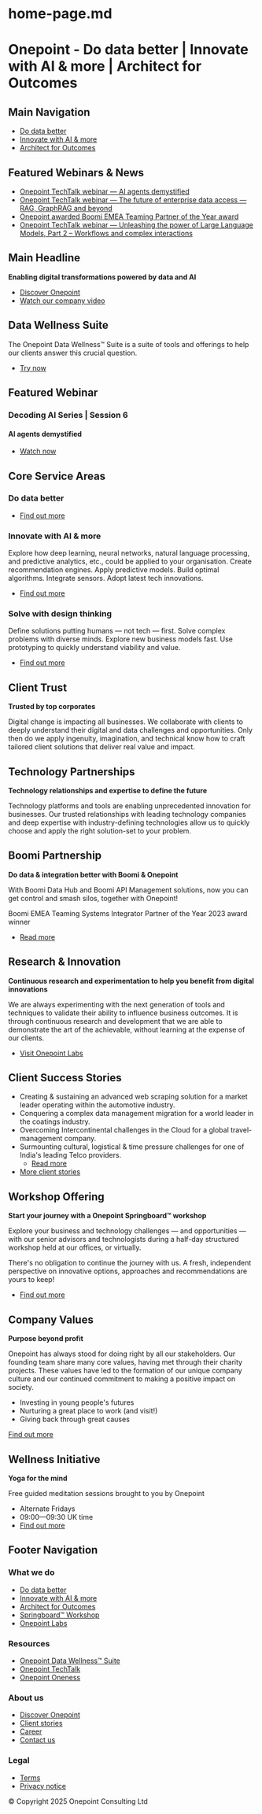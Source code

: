 # home-page.md

# Onepoint - Do data better | Innovate with AI & more | Architect for Outcomes

## Main Navigation
- [Do data better](https://www.onepointltd.com/#do-data-better)
- [Innovate with AI & more](https://www.onepointltd.com/#innovate-with-ai-and-more)
- [Architect for Outcomes](https://www.onepointltd.com/architect-for-outcomes/)

## Featured Webinars & News
- [Onepoint TechTalk webinar — AI agents demystified](https://www.onepointltd.com/techtalk/ai-agents-demystified/)
- [Onepoint TechTalk webinar — The future of enterprise data access — RAG, GraphRAG and beyond](https://www.onepointltd.com/techtalk/the-future-of-enterprise-data-access/)
- [Onepoint awarded Boomi EMEA Teaming Partner of the Year award](https://www.onepointltd.com/boomi#award)
- [Onepoint TechTalk webinar — Unleashing the power of Large Language Models, Part 2 – Workflows and complex interactions](https://www.onepointltd.com/techtalk/unleashing-the-power-of-large-language-models-part-2-workflows-and-complex-interactions/)

## Main Headline
**Enabling digital transformations powered by data and AI**

- [Discover Onepoint](https://www.onepointltd.com/discover-onepoint/)
- [Watch our company video](https://www.onepointltd.com/#elementor-action%3Aaction%3Dpopup%3Aopen%26settings%3DeyJpZCI6IjQ0NzUiLCJ0b2dnbGUiOmZhbHNlfQ%3D%3D)

## Data Wellness Suite
The Onepoint Data Wellness™ Suite is a suite of tools and offerings to help our clients answer this crucial question.
- [Try now](https://www.onepointltd.com/data-wellness/)

## Featured Webinar
### Decoding AI Series | Session 6
#### AI agents demystified
- [Watch now](https://www.onepointltd.com/techtalk/ai-agents-demystified/)

## Core Service Areas

### Do data better
- [Find out more](https://www.onepointltd.com/do-data-better/)

### Innovate with AI & more
Explore how deep learning, neural networks, natural language processing, and predictive analytics, etc., could be applied to your organisation. Create recommendation engines. Apply predictive models. Build optimal algorithms. Integrate sensors. Adopt latest tech innovations.
- [Find out more](https://www.onepointltd.com/innovate-with-ai-more/)

### Solve with design thinking
Define solutions putting humans — not tech — first. Solve complex problems with diverse minds. Explore new business models fast. Use prototyping to quickly understand viability and value.
- [Find out more](https://www.onepointltd.com/solve-with-design-thinking/)

## Client Trust
**Trusted by top corporates**

Digital change is impacting all businesses. We collaborate with clients to deeply understand their digital and data challenges and opportunities. Only then do we apply ingenuity, imagination, and technical know how to craft tailored client solutions that deliver real value and impact.

## Technology Partnerships
**Technology relationships and expertise to define the future**

Technology platforms and tools are enabling unprecedented innovation for businesses. Our trusted relationships with leading technology companies and deep expertise with industry-defining technologies allow us to quickly choose and apply the right solution-set to your problem.

## Boomi Partnership
**Do data & integration better with Boomi & Onepoint**

With Boomi Data Hub and Boomi API Management solutions, now you can get control and smash silos, together with Onepoint!

Boomi EMEA Teaming Systems Integrator Partner of the Year 2023 award winner
- [Read more](https://www.onepointltd.com/boomi#award/)

## Research & Innovation
**Continuous research and experimentation to help you benefit from digital innovations**

We are always experimenting with the next generation of tools and techniques to validate their ability to influence business outcomes. It is through continuous research and development that we are able to demonstrate the art of the achievable, without learning at the expense of our clients.
- [Visit Onepoint Labs](https://www.onepointltd.com/onepoint-labs)

## Client Success Stories
- Creating & sustaining an advanced web scraping solution for a market leader operating within the automotive industry.
- Conquering a complex data management migration for a world leader in the coatings industry.
- Overcoming Intercontinental challenges in the Cloud for a global travel-management company.
- Surmounting cultural, logistical & time pressure challenges for one of India's leading Telco providers.
  - [Read more](https://www.onepointltd.com/case-studies/indian-telcom-sdl-case-study/)
- [More client stories](https://www.onepointltd.com/client-stories/)

## Workshop Offering
**Start your journey with a Onepoint Springboard™ workshop**

Explore your business and technology challenges — and opportunities — with our senior advisors and technologists during a half-day structured workshop held at our offices, or virtually.

There's no obligation to continue the journey with us. A fresh, independent perspective on innovative options, approaches and recommendations are yours to keep!
- [Find out more](https://www.onepointltd.com/onepoint-springboard/)

## Company Values
**Purpose beyond profit**

Onepoint has always stood for doing right by all our stakeholders. Our founding team share many core values, having met through their charity projects. These values have led to the formation of our unique company culture and our continued commitment to making a positive impact on society.

- Investing in young people's futures
- Nurturing a great place to work (and visit!)
- Giving back through great causes

[Find out more](https://www.onepointltd.com/purpose-beyond-profit)

## Wellness Initiative
**Yoga for the mind**

Free guided meditation sessions brought to you by Onepoint
- Alternate Fridays
- 09:00—09:30 UK time
- [Find out more](https://www.onepointltd.com/oneness/)

## Footer Navigation

### What we do
- [Do data better](https://www.onepointltd.com/do-data-better)
- [Innovate with AI & more](https://www.onepointltd.com/innovate-with-ai-more/)
- [Architect for Outcomes](https://www.onepointltd.com/architect-for-outcomes/)
- [Springboard™ Workshop](https://www.onepointltd.com/onepoint-springboard/)
- [Onepoint Labs](https://www.onepointltd.com/onepoint-labs/)

### Resources
- [Onepoint Data Wellness™ Suite](https://www.onepointltd.com/data-wellness/)
- [Onepoint TechTalk](https://www.onepointltd.com/techtalk)
- [Onepoint Oneness](https://www.onepointltd.com/oneness/)

### About us
- [Discover Onepoint](https://www.onepointltd.com/discover-onepoint/)
- [Client stories](https://www.onepointltd.com/client-stories/)
- [Career](https://www.onepointltd.com/career-opportunities/)
- [Contact us](https://www.onepointltd.com/contact-us/)

### Legal
- [Terms](https://www.onepointltd.com/policies/)
- [Privacy notice](https://www.onepointltd.com/policies/privacy-policy/)

© Copyright 2025 Onepoint Consulting Ltd